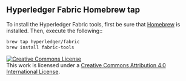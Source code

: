 ## Hyperledger Fabric Homebrew tap

To install the Hyperledger Fabric tools, first be sure that [Homebrew](https://brew.sh/) is installed. Then, execute the following::

```bash
brew tap hyperledger/fabric
brew install fabric-tools
```
<a rel="license" href="http://creativecommons.org/licenses/by/4.0/"><img alt="Creative Commons License" style="border-width:0" src="https://i.creativecommons.org/l/by/4.0/88x31.png" /></a><br />This work is licensed under a <a rel="license" href="http://creativecommons.org/licenses/by/4.0/">Creative Commons Attribution 4.0 International License</a>.
